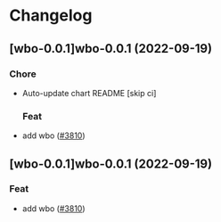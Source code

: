 # Changelog



## [wbo-0.0.1]wbo-0.0.1 (2022-09-19)

### Chore

- Auto-update chart README [skip ci]

  ### Feat

- add wbo ([#3810](https://github.com/truecharts/charts/issues/3810))




## [wbo-0.0.1]wbo-0.0.1 (2022-09-19)

### Feat

- add wbo ([#3810](https://github.com/truecharts/charts/issues/3810))
